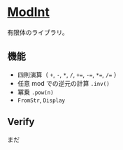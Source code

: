 # [ModInt](https://github.com/magurofly/cp-library-rs/blob/main/src/modint.rs)

有限体のライブラリ。

## 機能

* 四則演算（ `+`, `-`, `*`, `/`, `+=`, `-=`, `*=`, `/=` ）
* 任意 mod での逆元の計算 `.inv()`
* 冪乗 `.pow(n)`
* `FromStr`, `Display`

## Verify

まだ
